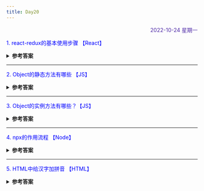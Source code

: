 ```yaml
---
title: Day20
---
```


<div align="right" style="color:#512DA8">2022-10-24 星期一</div>

>

<p style="color:blue">1. react-redux的基本使用步骤 【React】</p>
<details>
<summary><b>参考答案</b></summary>

[代码仓库](https://github.dev/liugezhou/react-redux)
1. 依赖包为`redux` `react-redux`
2. 项目主文件使用`react-redux`的`Provider`组件，将`store`传入
```jsx
import {Provider} from 'react-redux';
const App = ({
  <Provider store="store">{Component}</Provider>
})
```
3. store的定义是:使用 `redux`的`createStore`方法将`reducer`传入   
4. reducer的内容是返回一个函数，通过参数state和action返回一个对象
4. 在包装的组件中要使用store，需要使用`react-redux`的`connect`方法，作用是将组件与store联系在一起  
5. connect方法接收四个参数:`mapStateToProps`、`mapDispatchToProps`、`mergeProps`、`options` 


</details>

<hr/>
<p style="color:blue">2. Object的静态方法有哪些 【JS】 </p>
<details>
<summary><b>参考答案</b></summary>

| 属性                                        | 说明                                     |
| ------------------------------------------- | ---------------------------------------- |
| Object.keys(obj)                            | 返回对象自身的所有可遍历属性             |
| for(let v of Object.values(obj)){}          | 配合 for...of 使用，遍历对象的值         |
| for(let [k,v] of Object.values(obj)){}      | 配合 for...of 使用，遍历键值对           |
| Object.getOwnPropertyNames(obj)             | 返回对象自身的所有属性(包括不可遍历的)   |
| Object.getOwnPropertyDescriptors(obj)       | 返回该对象所有属性的描述对象             |
| Object.getOwnPropertyDescriptor(obj,'name') | 返回该对象'name'属性的描述对象           |
| Object.defineProperty(obj,'a',{})           | 通过描述对象，定义对象某个属性的配置     |
| object.defineProperties(obj,{})             | 通过描述对象 ，定义对象的多个属性配置    |
| Object.preventExtensions(obj)               | 阻止对象可扩展                           |
| Object.isExtensible(obj)                    | 判断一个对象是否可扩展                   |
| Object.seal(obj)                            | 禁止对象的配置                           |
| Object.isSealed(obj)                        | 判断对象是否可配置                       |
| Object.getPrototypeOf(obj)                  | 获取参数对象的原型                       |
| Object.setPrototypeOf(target,source)        | 为参数对象设置其原型对象                 |
| Object.create(obj)                          | 传入的参数为创建对象的原型               |
| Object.is(a,b)                              | 判断两个参数是否完全相等                 |
| Object.assign(target,source)                | 将 source 的自有可枚举属性复制到模板对象 |

</details>

<hr/>
<p style="color:blue">3. Object的实例方法有哪些？【JS】</p>
<details>
<summary><b>参考答案</b></summary>

| 属性                                    | 说明                               |
| --------------------------------------- | ---------------------------------- |
| Object.prototype.valueOf()              | 返回当前对象所对应的值             |
| Object.prototype.toString()             | 返回当前对象所对应的字符串         |
| Object.prototype.toLocaleString()       | 返回当前对象对应的本地字符串形式   |
| Object.prototype.hasOwnProperty('foo')  | 判断某个属性是否为自身的属性       |
| Object.prototype.isPrototypeOf()        | 判断当前对象是否为另一个对象的原型 |
| Object.prototype.propertyIsEnumerable() | 判断对象的某个属性是否可以枚举     |

</details>

<hr/>
<p style="color:blue">4. npx的作用流程 【Node】</p>

<details>
<summary><b>参考答案</b></summary>

npm 的 5.2 版本（发布于 2017 年 7 月）开始可用，npx 的作用流程是：
1. 首先 会自动查找当前依赖包中的可执行文件
2. 如果找不到，就会去 PATH 里找。
3. 如果依然找不到，就会帮你安装。
4. 使用完后，帮你卸载。

例如:本地的create-react-app不需要再安装了，直接`npx create-react-app projectName`

</details>

<hr/>
<p style="color:blue">5. HTML中给汉字加拼音 【HTML】</p>

<details>
<summary><b>参考答案</b></summary>

```html
<ruby>
  使用ruby标签
  <rt>shi yong r u b y biao qian</rt>
</ruby>
```
<ruby>
  使用ruby标签,内部使用rt
  <rt>shi yong ruby  biao qian,nei bu shi yong rt</rt>
</ruby>
</details>

<comment/>
